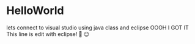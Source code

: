 # HelloWorld
lets connect to visual studio using java class
and eclipse
OOOH I GOT IT
This line is edit with eclipse! :tada: :wink: